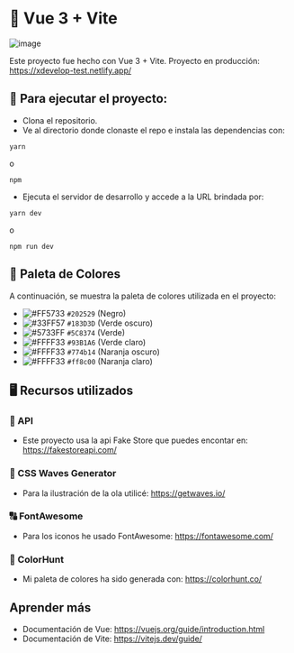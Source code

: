 # 💚 Vue 3 + Vite
![image](https://github.com/diegoOG09/xdevelop-test/assets/63070877/1cda5e0b-0b8a-4c2c-9322-8b8eca02579e)



Este proyecto fue hecho con Vue 3 + Vite.
Proyecto en producción: https://xdevelop-test.netlify.app/

## 🚀 Para ejecutar el proyecto:

- Clona el repositorio.
- Ve al directorio donde clonaste el repo e instala las dependencias con:
```
yarn
```
 o
```
npm
```
- Ejecuta el servidor de desarrollo y accede a la URL brindada por:
```
yarn dev
```
o
```
npm run dev
```
## 🎨 Paleta de Colores

A continuación, se muestra la paleta de colores utilizada en el proyecto:

- ![#FF5733](https://via.placeholder.com/15/202529/000000?text=+) `#202529` (Negro)
- ![#33FF57](https://via.placeholder.com/15/183D3D/000000?text=+) `#183D3D` (Verde oscuro)
- ![#5733FF](https://via.placeholder.com/15/5C8374/000000?text=+) `#5C8374` (Verde)
- ![#FFFF33](https://via.placeholder.com/15/93B1A6/000000?text=+) `#93B1A6` (Verde claro)
- ![#FFFF33](https://via.placeholder.com/15/774b14/000000?text=+) `#774b14` (Naranja oscuro)
- ![#FFFF33](https://via.placeholder.com/15/ff8c00/000000?text=+) `#ff8c00` (Naranja claro)

## 🖥️ Recursos utilizados
### 📖 API
- Este proyecto usa la api Fake Store que puedes encontar en: https://fakestoreapi.com/
### 🌊 CSS Waves Generator
- Para la ilustración de la ola utilicé: https://getwaves.io/
### 🔠 FontAwesome
- Para los iconos he usado FontAwesome: https://fontawesome.com/
### 🎨 ColorHunt
- Mi paleta de colores ha sido generada con: https://colorhunt.co/

## Aprender más
- Documentación de Vue: https://vuejs.org/guide/introduction.html
- Documentación de Vite: https://vitejs.dev/guide/
